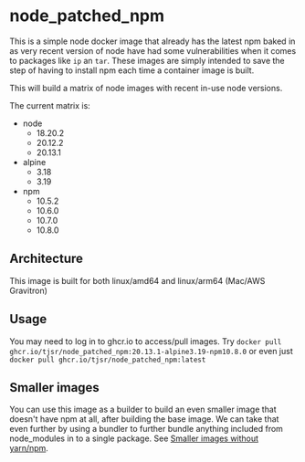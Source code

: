 # node_patched_npm

This is a simple node docker image that already has the latest npm baked in as very recent version of node have had some vulnerabilities when it comes to packages like `ip` an `tar`.  These images are simply intended to save the step of having to install npm each time a container image is built.

This will build a matrix of node images with recent in-use node versions.

The current matrix is:

- node
  + 18.20.2
  + 20.12.2
  + 20.13.1
- alpine
  + 3.18
  + 3.19
- npm
  + 10.5.2
  + 10.6.0
  + 10.7.0
  + 10.8.0

## Architecture

This image is built for both linux/amd64 and linux/arm64 (Mac/AWS Gravitron)

## Usage

You may need to log in to ghcr.io to access/pull images.  Try `docker pull ghcr.io/tjsr/node_patched_npm:20.13.1-alpine3.19-npm10.8.0` or even just
`docker pull ghcr.io/tjsr/node_patched_npm:latest`

## Smaller images

You can use this image as a builder to build an even smaller image that doesn't have npm at all, after building the base image. We can take that even further by using a bundler to further bundle anything included from node_modules in to a single package.  See [Smaller images without yarn/npm](https://github.com/nodejs/docker-node/blob/main/docs/BestPractices.md#smaller-images-without-npmyarn).